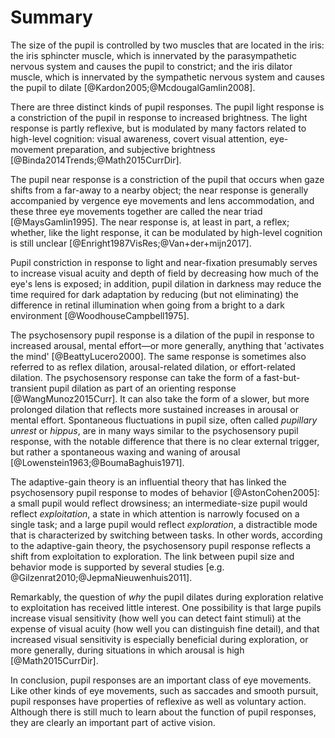 # Summary

The size of the pupil is controlled by two muscles that are located in the iris: the iris sphincter muscle, which is innervated by the parasympathetic nervous system and causes the pupil to constrict; and the iris dilator muscle, which is innervated by the sympathetic nervous system and causes the pupil to dilate [@Kardon2005;@McdougalGamlin2008].

There are three distinct kinds of pupil responses. The pupil light response is a constriction of the pupil in response to increased brightness. The light response is partly reflexive, but is modulated by many factors related to high-level cognition: visual awareness, covert visual attention, eye-movement preparation, and subjective brightness [@Binda2014Trends;@Math2015CurrDir].

The pupil near response is a constriction of the pupil that occurs when gaze shifts from a far-away to a nearby object; the near response is generally accompanied by vergence eye movements and lens accommodation, and these three eye movements together are called the near triad [@MaysGamlin1995]. The near response is, at least in part, a reflex; whether, like the light response, it can be modulated by high-level cognition is still unclear [@Enright1987VisRes;@Van+der+mijn2017].

Pupil constriction in response to light and near-fixation presumably serves to increase visual acuity and depth of field by decreasing how much of the eye's lens is exposed; in addition, pupil dilation in darkness may reduce the time required for dark adaptation by reducing (but not eliminating) the difference in retinal illumination when going from a bright to a dark environment [@WoodhouseCampbell1975].

The psychosensory pupil response is a dilation of the pupil in response to increased arousal, mental effort—or more generally, anything that 'activates the mind' [@BeattyLucero2000]. The same response is sometimes also referred to as reflex dilation, arousal-related dilation, or effort-related dilation. The psychosensory response can take the form of a fast-but-transient pupil dilation as part of an orienting response [@WangMunoz2015Curr]. It can also take the form of a slower, but more prolonged dilation that reflects more sustained increases in arousal or mental effort. Spontaneous fluctuations in pupil size, often called *pupillary unrest* or *hippus*, are in many ways similar to the psychosensory pupil response, with the notable difference that there is no clear external trigger, but rather a spontaneous waxing and waning of arousal [@Lowenstein1963;@BoumaBaghuis1971].

The adaptive-gain theory is an influential theory that has linked the psychosensory pupil response to modes of behavior [@AstonCohen2005]: a small pupil would reflect drowsiness; an intermediate-size pupil would reflect *exploitation*, a state in which attention is narrowly focused on a single task; and a large pupil would reflect *exploration*, a distractible mode that is characterized by switching between tasks. In other words, according to the adaptive-gain theory, the psychosensory pupil response reflects a shift from exploitation to exploration. The link between pupil size and behavior mode is supported by several studies [e.g. @Gilzenrat2010;@JepmaNieuwenhuis2011].

Remarkably, the question of *why* the pupil dilates during exploration relative to exploitation has received little interest. One possibility is that large pupils increase visual sensitivity (how well you can detect faint stimuli) at the expense of visual acuity (how well you can distinguish fine detail), and that increased visual sensitivity is especially beneficial during exploration, or more generally, during situations in which arousal is high [@Math2015CurrDir].

In conclusion, pupil responses are an important class of eye movements. Like other kinds of eye movements, such as saccades and smooth pursuit, pupil responses have properties of reflexive as well as voluntary action. Although there is still much to learn about the function of pupil responses, they are clearly an important part of active vision.
